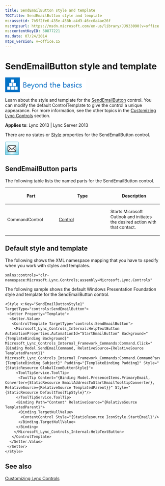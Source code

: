 ```yaml
---
title: SendEmailButton style and template
TOCTitle: SendEmailButton style and template
ms:assetid: 7b5f2fe6-435e-458b-a4d3-46cc0a4ae26f
ms:mtpsurl: https://msdn.microsoft.com/en-us/library/JJ933090(v=office.15)
ms:contentKeyID: 50877221
ms.date: 07/24/2014
mtps_version: v=office.15
---
```


# SendEmailButton style and template

![Beyond the basics topic](images/JJ937254.mod_icon_beyondbasics_long(Office.15).png "Beyond the basics topic")

Learn about the style and template for the [SendEmailButton](https://msdn.microsoft.com/en-us/library/hh379649\(v=office.15\)) control. You can modify the default ControlTemplate to give the control a unique appearance. For more information, see the other topics in the [Customizing Lync Controls](customizing-lync-controls.md) section.



**Applies to**: Lync 2013 | Lync Server 2013

 

There are no states or [Style](http://msdn.microsoft.com/en-us/library/system.windows.style\(vs.95\).aspx) properties for the SendEmailButton control.

![SendEmailButton Control](images/JJ945543.SendEmailButtonControl(Office.15).png "SendEmailButton Control")

## SendEmailButton parts

The following table lists the named parts for the SendEmailButton control.

<table>
<colgroup>
<col style="width: 33%" />
<col style="width: 33%" />
<col style="width: 33%" />
</colgroup>
<thead>
<tr class="header">
<th><p>Part</p></th>
<th><p>Type</p></th>
<th><p>Description</p></th>
</tr>
</thead>
<tbody>
<tr class="odd">
<td><p>CommandControl</p></td>
<td><p><a href="http://msdn.microsoft.com/en-us/library/system.windows.controls.control.aspx">Control</a></p></td>
<td><p>Starts Microsoft Outlook and initiates the desired action with that contact.</p></td>
</tr>
</tbody>
</table>

## Default style and template

The following shows the XML namespace mapping that you have to specify when you work with styles and templates.

    xmlns:controls="clr-namespace:Microsoft.Lync.Controls;assembly=Microsoft.Lync.Controls"

The following sample shows the default Windows Presentation Foundation style and template for the SendEmailButton control.

    <Style x:Key="SendEmailButtonStyle1" TargetType="controls:SendEmailButton">
     <Setter Property="Template">
      <Setter.Value>
       <ControlTemplate TargetType="controls:SendEmailButton">
        <Microsoft_Lync_Controls_Internal:HelpTextButton AutomationProperties.AutomationId="StartEmailButton" Background="{TemplateBinding Background}" Microsoft_Lync_Controls_Internal_Framework_Commands:Command.Click="{Binding Model.SendEmailCommand, RelativeSource={RelativeSource TemplatedParent}}" Microsoft_Lync_Controls_Internal_Framework_Commands:Command.CommandParameter="{TemplateBinding Subject}" Padding="{TemplateBinding Padding}" Style="{StaticResource GlobalIconButtonStyle}">
         <ToolTipService.ToolTip>
          <ToolTip Content="{Binding Model.PresenceItems.PrimaryEmail, Converter={StaticResource EmailAddressToStartEmailTooltipConverter}, RelativeSource={RelativeSource TemplatedParent}}" Style="{StaticResource DefaultToolTipStyle}"/>
         </ToolTipService.ToolTip>
         <Binding Path="Content" RelativeSource="{RelativeSource TemplatedParent}">
          <Binding.TargetNullValue>
           <ContentControl Style="{StaticResource IconStyle.StartEmail}"/>
          </Binding.TargetNullValue>
         </Binding>
        </Microsoft_Lync_Controls_Internal:HelpTextButton>
       </ControlTemplate>
      </Setter.Value>
     </Setter>
    </Style>

## See also

[Customizing Lync Controls](customizing-lync-controls.md)

